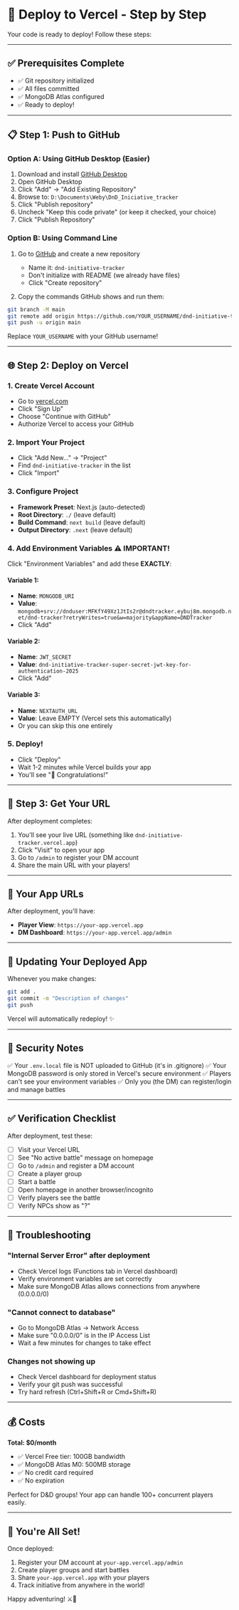 # 🚀 Deploy to Vercel - Step by Step

Your code is ready to deploy! Follow these steps:

---

## ✅ Prerequisites Complete

- ✅ Git repository initialized
- ✅ All files committed
- ✅ MongoDB Atlas configured
- ✅ Ready to deploy!

---

## 📋 Step 1: Push to GitHub

### Option A: Using GitHub Desktop (Easier)
1. Download and install [GitHub Desktop](https://desktop.github.com/)
2. Open GitHub Desktop
3. Click "Add" → "Add Existing Repository"
4. Browse to: `D:\Documents\Weby\DnD_Iniciative_tracker`
5. Click "Publish repository"
6. Uncheck "Keep this code private" (or keep it checked, your choice)
7. Click "Publish Repository"

### Option B: Using Command Line
1. Go to [GitHub](https://github.com/new) and create a new repository
   - Name it: `dnd-initiative-tracker`
   - Don't initialize with README (we already have files)
   - Click "Create repository"

2. Copy the commands GitHub shows and run them:
```bash
git branch -M main
git remote add origin https://github.com/YOUR_USERNAME/dnd-initiative-tracker.git
git push -u origin main
```

Replace `YOUR_USERNAME` with your GitHub username!

---

## 🌐 Step 2: Deploy on Vercel

### 1. Create Vercel Account
- Go to [vercel.com](https://vercel.com)
- Click "Sign Up"
- Choose "Continue with GitHub"
- Authorize Vercel to access your GitHub

### 2. Import Your Project
- Click "Add New..." → "Project"
- Find `dnd-initiative-tracker` in the list
- Click "Import"

### 3. Configure Project
- **Framework Preset**: Next.js (auto-detected)
- **Root Directory**: `./` (leave default)
- **Build Command**: `next build` (leave default)
- **Output Directory**: `.next` (leave default)

### 4. Add Environment Variables ⚠️ IMPORTANT!

Click "Environment Variables" and add these **EXACTLY**:

#### Variable 1:
- **Name**: `MONGODB_URI`
- **Value**: `mongodb+srv://dnduser:MFKfY49Xz1JtIs2r@dndtracker.eybuj8m.mongodb.net/dnd-tracker?retryWrites=true&w=majority&appName=DNDTracker`
- Click "Add"

#### Variable 2:
- **Name**: `JWT_SECRET`
- **Value**: `dnd-initiative-tracker-super-secret-jwt-key-for-authentication-2025`
- Click "Add"

#### Variable 3:
- **Name**: `NEXTAUTH_URL`
- **Value**: Leave EMPTY (Vercel sets this automatically)
- Or you can skip this one entirely

### 5. Deploy!
- Click "Deploy"
- Wait 1-2 minutes while Vercel builds your app
- You'll see "🎉 Congratulations!"

---

## 🎯 Step 3: Get Your URL

After deployment completes:
1. You'll see your live URL (something like `dnd-initiative-tracker.vercel.app`)
2. Click "Visit" to open your app
3. Go to `/admin` to register your DM account
4. Share the main URL with your players!

---

## 📱 Your App URLs

After deployment, you'll have:

- **Player View**: `https://your-app.vercel.app`
- **DM Dashboard**: `https://your-app.vercel.app/admin`

---

## 🔄 Updating Your Deployed App

Whenever you make changes:

```bash
git add .
git commit -m "Description of changes"
git push
```

Vercel will automatically redeploy! ✨

---

## 🔐 Security Notes

✅ Your `.env.local` file is NOT uploaded to GitHub (it's in .gitignore)
✅ Your MongoDB password is only stored in Vercel's secure environment
✅ Players can't see your environment variables
✅ Only you (the DM) can register/login and manage battles

---

## ✅ Verification Checklist

After deployment, test these:

- [ ] Visit your Vercel URL
- [ ] See "No active battle" message on homepage
- [ ] Go to `/admin` and register a DM account
- [ ] Create a player group
- [ ] Start a battle
- [ ] Open homepage in another browser/incognito
- [ ] Verify players see the battle
- [ ] Verify NPCs show as "?"

---

## 🐛 Troubleshooting

### "Internal Server Error" after deployment
- Check Vercel logs (Functions tab in Vercel dashboard)
- Verify environment variables are set correctly
- Make sure MongoDB Atlas allows connections from anywhere (0.0.0.0/0)

### "Cannot connect to database"
- Go to MongoDB Atlas → Network Access
- Make sure "0.0.0.0/0" is in the IP Access List
- Wait a few minutes for changes to take effect

### Changes not showing up
- Check Vercel dashboard for deployment status
- Verify your git push was successful
- Try hard refresh (Ctrl+Shift+R or Cmd+Shift+R)

---

## 💰 Costs

**Total: $0/month**

- ✅ Vercel Free tier: 100GB bandwidth
- ✅ MongoDB Atlas M0: 500MB storage
- ✅ No credit card required
- ✅ No expiration

Perfect for D&D groups! Your app can handle 100+ concurrent players easily.

---

## 🎲 You're All Set!

Once deployed:
1. Register your DM account at `your-app.vercel.app/admin`
2. Create player groups and start battles
3. Share `your-app.vercel.app` with your players
4. Track initiative from anywhere in the world!

Happy adventuring! ⚔️🐉
